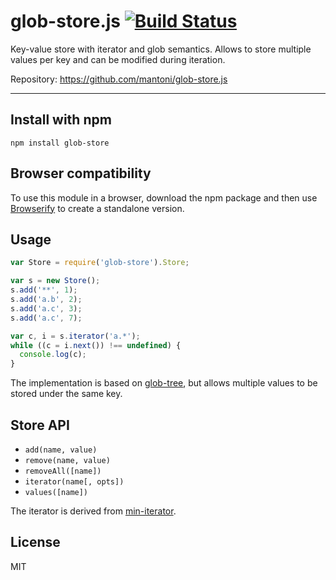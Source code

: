 # glob-store.js [![Build Status](https://travis-ci.org/mantoni/glob-store.js.png?branch=master)](http://travis-ci.org/mantoni/glob-store.js)

Key-value store with iterator and glob semantics. Allows to store multiple
values per key and can be modified during iteration.

Repository: <https://github.com/mantoni/glob-store.js>

---

## Install with npm

```
npm install glob-store
```

## Browser compatibility

To use this module in a browser, download the npm package and then use
[Browserify](http://browserify.org) to create a standalone version.

## Usage

```js
var Store = require('glob-store').Store;

var s = new Store();
s.add('**', 1);
s.add('a.b', 2);
s.add('a.c', 3);
s.add('a.c', 7);

var c, i = s.iterator('a.*');
while ((c = i.next()) !== undefined) {
  console.log(c);
}
```

The implementation is based on [glob-tree][], but allows multiple values to be
stored under the same key.

## Store API

- `add(name, value)`
- `remove(name, value)`
- `removeAll([name])`
- `iterator(name[, opts])`
- `values([name])`

The iterator is derived from [min-iterator][].

## License

MIT

[min-iterator]: https://github.com/mantoni/min-iterator.js
[glob-tree]: https://github.com/mantoni/glob-tree.js
